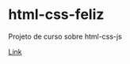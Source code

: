 # html-css-feliz
Projeto de curso sobre html-css-js

<a href="https://montalvas.github.io/html-css-feliz/" target="_blank">Link<a/>
